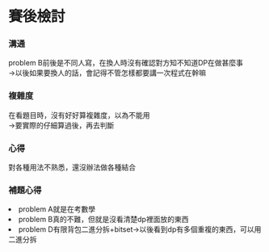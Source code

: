 # 賽後檢討

### 溝通
problem B前後是不同人寫，在換人時沒有確認對方知不知道DP在做甚麼事<br>
->以後如果要換人的話，會記得不管怎樣都要講一次程式在幹嘛

### 複雜度
在看題目時，沒有好好算複雜度，以為不能用<br>
->要實際的仔細算過後，再去判斷

### 心得
對各種用法不熟悉，還沒辦法做各種結合

### 補題心得
<li>problem A就是在考數學</li>
<li>problem B真的不難，但就是沒看清楚dp裡面放的東西</li>
<li>problem D有限背包二進分拆+bitset->以後看到dp有多個重複的東西，可以用二進分拆</li>
